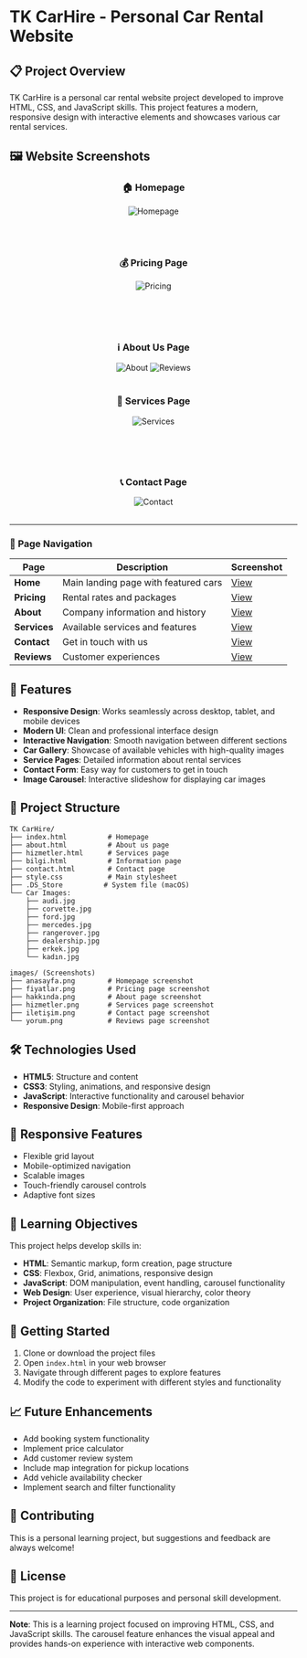 # TK CarHire - Personal Car Rental Website

## 📋 Project Overview

TK CarHire is a personal car rental website project developed to improve HTML, CSS, and JavaScript skills. This project features a modern, responsive design with interactive elements and showcases various car rental services.

## 🖼️ Website Screenshots

<!-- Image carousel showing different pages -->
<div align="center">

### 🏠 Homepage
![Homepage](images/anasayfa.png)

<br></br>
### 💰 Pricing Page
![Pricing](images/fiyatlar.png)
<br></br>

<br></br>
### ℹ️ About Us Page
![About](images/hakkında.png)
![Reviews](images/yorum.png)
<br></br>

### 🔧 Services Page
![Services](images/hizmetler.png)
<br></br>

<br></br>
### 📞 Contact Page
![Contact](images/iletişim.png)
<br></br>

</div>

---

### 📱 Page Navigation
| Page | Description | Screenshot |
|------|-------------|------------|
| **Home** | Main landing page with featured cars | [View](images/anasayfa.png) |
| **Pricing** | Rental rates and packages | [View](images/fiyatlar.png) |
| **About** | Company information and history | [View](images/hakkında.png) |
| **Services** | Available services and features | [View](images/hizmetler.png) |
| **Contact** | Get in touch with us | [View](images/iletişim.png) |
| **Reviews** | Customer experiences | [View](images/yorum.png) |

## 🚗 Features

- **Responsive Design**: Works seamlessly across desktop, tablet, and mobile devices
- **Modern UI**: Clean and professional interface design
- **Interactive Navigation**: Smooth navigation between different sections
- **Car Gallery**: Showcase of available vehicles with high-quality images
- **Service Pages**: Detailed information about rental services
- **Contact Form**: Easy way for customers to get in touch
- **Image Carousel**: Interactive slideshow for displaying car images

## 📁 Project Structure

```
TK CarHire/
├── index.html          # Homepage
├── about.html          # About us page
├── hizmetler.html      # Services page
├── bilgi.html          # Information page
├── contact.html        # Contact page
├── style.css           # Main stylesheet
├── .DS_Store          # System file (macOS)
└── Car Images:
    ├── audi.jpg
    ├── corvette.jpg
    ├── ford.jpg
    ├── mercedes.jpg
    ├── rangerover.jpg
    ├── dealership.jpg
    ├── erkek.jpg
    └── kadın.jpg

images/ (Screenshots)
├── anasayfa.png        # Homepage screenshot
├── fiyatlar.png        # Pricing page screenshot
├── hakkında.png        # About page screenshot
├── hizmetler.png       # Services page screenshot
├── iletişim.png        # Contact page screenshot
└── yorum.png           # Reviews page screenshot
```


## 🛠️ Technologies Used

- **HTML5**: Structure and content
- **CSS3**: Styling, animations, and responsive design
- **JavaScript**: Interactive functionality and carousel behavior
- **Responsive Design**: Mobile-first approach

## 📱 Responsive Features

- Flexible grid layout
- Mobile-optimized navigation
- Scalable images
- Touch-friendly carousel controls
- Adaptive font sizes

## 🎯 Learning Objectives

This project helps develop skills in:

- **HTML**: Semantic markup, form creation, page structure
- **CSS**: Flexbox, Grid, animations, responsive design
- **JavaScript**: DOM manipulation, event handling, carousel functionality
- **Web Design**: User experience, visual hierarchy, color theory
- **Project Organization**: File structure, code organization

## 🚀 Getting Started

1. Clone or download the project files
2. Open `index.html` in your web browser
3. Navigate through different pages to explore features
4. Modify the code to experiment with different styles and functionality

## 📈 Future Enhancements

-  Add booking system functionality
-  Implement price calculator
-  Add customer review system
-  Include map integration for pickup locations
-  Add vehicle availability checker
-  Implement search and filter functionality

## 🤝 Contributing

This is a personal learning project, but suggestions and feedback are always welcome!

## 📄 License

This project is for educational purposes and personal skill development.

---

**Note**: This is a learning project focused on improving HTML, CSS, and JavaScript skills. The carousel feature enhances the visual appeal and provides hands-on experience with interactive web components.
